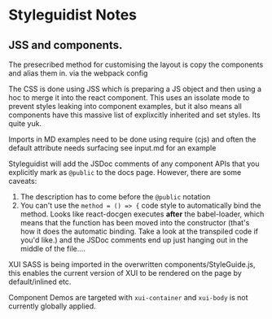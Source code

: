 # Styleguidist Notes

## JSS and components.

The presecribed method for customising the layout is copy the components and alias them in. via the webpack config

The CSS is done using JSS which is preparing a JS object and then using a hoc to merge it into the react component.
This uses an issolate mode to prevent styles leaking into component examples, but it also means all components have
this massive list of explixcitly inherited and set styles. Its quite yuk.

Imports in MD examples need to be done using require (cjs) and often the default attribute needs surfacing see input.md for an example

Styleguidist will add the JSDoc comments of any component APIs that you explicitly mark as `@public` to the docs page.  However, there are some caveats:

1. The description has to come before the `@public` notation
2. You can't use the `method = () => {` code style to automatically bind the method.  Looks like react-docgen executes **after** the babel-loader, which means that the function has been moved into the constructor (that's how it does the automatic binding.  Take a look at the transpiled code if you'd like.) and the JSDoc comments end up just hanging out in the middle of the file....

XUI SASS is being imported in the overwritten components/StyleGuide.js, this enables the current version of XUI to be rendered on the page by default/inlined etc.

Component Demos are targeted with `xui-container` and `xui-body` is not currently globally applied.
